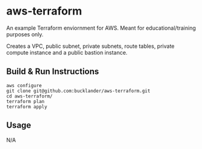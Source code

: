 # aws-terraform

An example Terraform enviornment for AWS. Meant for educational/training purposes only. 

Creates a VPC, public subnet, private subnets, route tables, private compute instance and a public bastion instance.

## Build & Run Instructions
```
aws configure
git clone git@github.com:bucklander/aws-terraform.git
cd aws-terraform/
terraform plan
terraform apply
```

## Usage
N/A
